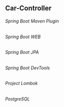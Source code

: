 ## Car-Controller

###### Spring Boot Maven Plugin
###### Spring Boot WEB
###### Spring Boot JPA
###### Spring Boot DevTools
###### Project Lombok
###### PostgreSQL

